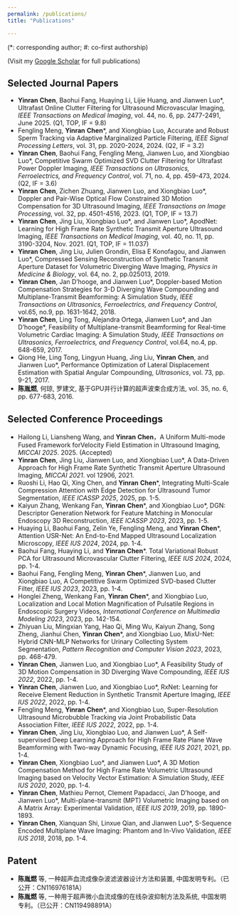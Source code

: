 ```yaml
---
permalink: /publications/
title: "Publications"

---
```


(\*: corresponding author; #: co-first authorship)

(Visit my [Google Scholar](https://scholar.google.com/citations?user=daaRpEcAAAAJ&hl=en) for full publications)

## <i class="fa fa-archive" aria-hidden="true"></i>  Selected Journal Papers
* **Yinran** **Chen**, Baohui Fang, Huaying Li, Lijie Huang, and Jianwen Luo\*, Ultrafast Online Clutter Filtering for Ultrasound Microvascular Imaging, _IEEE Transactions on Medical Imaging_, vol. 44, no. 6, pp. 2477-2491, June 2025. (Q1, TOP, IF = 9.8) [<i class="fa fa-fw fa-link" aria-hidden="true"></i>](https://ieeexplore.ieee.org/document/10855831)
* Fengling Meng, **Yinran** **Chen**\*, and Xiongbiao Luo, Accurate and Robust Sperm Tracking via Adaptive Marginalized Particle Filtering, _IEEE Signal Processing Letters_, vol. 31, pp. 2020-2024, 2024. (Q2, IF = 3.2) [<i class="fa fa-fw fa-link" aria-hidden="true"></i>](https://ieeexplore.ieee.org/document/10616219)
* **Yinran** **Chen**, Baohui Fang, Fengling Meng, Jianwen Luo, and Xiongbiao Luo\*, Competitive Swarm Optimized SVD Clutter Filtering for Ultrafast Power Doppler Imaging, _IEEE Transactions on Ultrasonics, Ferroelectrics, and Frequency Control_, vol. 71, no. 4, pp. 459-473, 2024. (Q2, IF = 3.6) [<i class="fa fa-fw fa-link" aria-hidden="true"></i>](https://ieeexplore.ieee.org/document/10423619)
* **Yinran** **Chen**, Zichen Zhuang, Jianwen Luo, and Xiongbiao Luo\*, Doppler and Pair-Wise Optical Flow Constrained 3D Motion Compensation for 3D Ultrasound Imaging, _IEEE Transactions on Image Processing_, vol. 32, pp. 4501-4516, 2023. (Q1, TOP, IF = 13.7) [<i class="fa fa-fw fa-link" aria-hidden="true"></i>](https://ieeexplore.ieee.org/document/10209561/)
* **Yinran** **Chen**, Jing Liu, Xiongbiao Luo\*, and Jianwen Luo\*, ApodNet: Learning for High Frame Rate Synthetic Transmit Aperture Ultrasound Imaging, _IEEE Transactions on Medical Imaging_, vol. 40, no. 11, pp. 3190-3204, Nov. 2021. (Q1, TOP, IF = 11.037) [<i class="fa fa-fw fa-link" aria-hidden="true"></i>](https://ieeexplore.ieee.org/document/9443173/)
* **Yinran** **Chen**, Jing Liu, Julien Grondin, Elisa E Konofagou, and Jianwen Luo\*, Compressed Sensing Reconstruction of Synthetic Transmit Aperture Dataset for Volumetric Diverging Wave Imaging, _Physics in Medicine & Biology_, vol. 64, no. 2, pp.025013, 2019. [<i class="fa fa-fw fa-link" aria-hidden="true"></i>](https://iopscience.iop.org/article/10.1088/1361-6560/aaf5f1)
* **Yinran** **Chen**, Jan D’hooge, and Jianwen Luo\*, Doppler-based Motion Compensation Strategies for 3-D Diverging Wave Compounding and Multiplane-Transmit Beamforming: A Simulation Study, _IEEE Transactions on Ultrasonics, Ferroelectrics, and Frequency Control_, vol.65, no.9, pp. 1631-1642, 2018. [<i class="fa fa-fw fa-link" aria-hidden="true"></i>](https://ieeexplore.ieee.org/document/8399835/)
* **Yinran** **Chen**, Ling Tong, Alejandra Ortega, Jianwen Luo\*, and Jan D’hooge\*, Feasibility of Multiplane-transmit Beamforming for Real-time Volumetric Cardiac Imaging: A Simulation Study, _IEEE Transactions on Ultrasonics, Ferroelectrics, and Frequency Control_, vol.64, no.4, pp. 648-659, 2017. [<i class="fa fa-fw fa-link" aria-hidden="true"></i>](https://ieeexplore.ieee.org/document/7812770)
* Qiong He, Ling Tong, Lingyun Huang, Jing Liu, **Yinran** **Chen**, and Jianwen Luo\*, Performance Optimization of Lateral Displacement Estimation with Spatial Angular Compounding, _Ultrasonics_, vol. 73, pp. 9-21, 2017. [<i class="fa fa-fw fa-link" aria-hidden="true"></i>](https://www.sciencedirect.com/science/article/pii/S0041624X16301445)
* **陈胤燃**, 何琼, 罗建文, 基于GPU并行计算的超声波束合成方法, vol. 35, no. 6, pp. 677-683, 2016. [<i class="fa fa-fw fa-link" aria-hidden="true"></i>](http://cjbme.csbme.org/CN/abstract/abstract617.shtml)

## <i class="fa fa-archive" aria-hidden="true"></i> Selected Conference Proceedings
* Hailong Li, Liansheng Wang, and **Yinran** **Chen**，A Uniform Multi-mode Fused Framework forVelocity Field Estimation in Ultrasound Imaging, _MICCAI 2025_. 2025. (Accepted)
* **Yinran** **Chen**, Jing Liu, Jianwen Luo, and Xiongbiao Luo\*, A Data-Driven Approach for High Frame Rate Synthetic Transmit Aperture Ultrasound Imaging, _MICCAI 2021_. vol 12906, 2021. [<i class="fa fa-fw fa-link" aria-hidden="true"></i>](https://link.springer.com/chapter/10.1007/978-3-030-87231-1_40)
* Ruoshi Li, Hao Qi, Xing Chen, and **Yinran** **Chen**\*, Integrating Multi-Scale Compression Attention with Edge Detection for Ultrasound Tumor Segmentation, _IEEE ICASSP 2025_, 2025, pp. 1-5. [<i class="fa fa-fw fa-link" aria-hidden="true"></i>](https://ieeexplore.ieee.org/document/10887545)
* Kaiyun Zhang, Wenkang Fan, **Yinran** **Chen**\*, and Xiongbiao Luo\*, DGN: Descriptor Generation Network for Feature Matching in Monocular Endoscopy 3D Reconstruction, _IEEE ICASSP 2023_, 2023, pp. 1-5. [<i class="fa fa-fw fa-link" aria-hidden="true"></i>](https://ieeexplore.ieee.org/document/10096371/)
* Huaying Li, Baohui Fang, Zelin Ye, Fengling Meng, and **Yinran** **Chen**\*, Attention USR-Net: An End-to-End Mapped Ultrasound Localization Microscopy, _IEEE IUS 2024_, 2024, pp. 1-4. [<i class="fa fa-fw fa-link" aria-hidden="true"></i>](https://ieeexplore.ieee.org/document/10793914)
* Baohui Fang, Huaying Li, and **Yinran** **Chen**\*. Total Variational Robust PCA for Ultrasound Microvascular Clutter Filtering, _IEEE IUS 2024_, 2024, pp. 1-4. [<i class="fa fa-fw fa-link" aria-hidden="true"></i>](https://ieeexplore.ieee.org/document/10793489)
* Baohui Fang, Fengling Meng, **Yinran** **Chen**\*, Jianwen Luo, and Xiongbiao Luo, A Competitive Swarm Optimized SVD-based Clutter Filter, _IEEE IUS 2023_, 2023, pp. 1-4. [<i class="fa fa-fw fa-link" aria-hidden="true"></i>](https://ieeexplore.ieee.org/document/10306441)
* Honglei Zheng, Wenkang Fan, **Yinran** **Chen**\*, and Xiongbiao Luo, Localization and Local Motion Magnification of Pulsatile Regions in Endoscopic Surgery Videos, _International Conference on Multimedia Modeling 2023_, 2023, pp. 142-154. [<i class="fa fa-fw fa-link" aria-hidden="true"></i>](https://link.springer.com/chapter/10.1007/978-3-031-53311-2_11)
* Zhiyuan Liu, Mingxian Yang, Hao Qi, Ming Wu, Kaiyun Zhang, Song Zheng, Jianhui Chen, **Yinran** **Chen**\*, and Xiongbiao Luo, MixU-Net: Hybrid CNN-MLP Networks for Urinary Collecting System Segmentation, _Pattern Recognition and Computer Vision 2023_, 2023, pp. 468-479. [<i class="fa fa-fw fa-link" aria-hidden="true"></i>](https://link.springer.com/chapter/10.1007/978-981-99-8469-5_37)
* **Yinran** **Chen**, Jianwen Luo, and Xiongbiao Luo\*, A Feasibility Study of 3D Motion Compensation in 3D Diverging Wave Compounding, _IEEE IUS 2022_, 2022, pp. 1-4. [<i class="fa fa-fw fa-link" aria-hidden="true"></i>](https://ieeexplore.ieee.org/document/9957302/)
* **Yinran** **Chen**, Jianwen Luo, and Xiongbiao Luo\*, RxNet: Learning for Receive Element Reduction in Synthetic Transmit Aperture Imaging, _IEEE IUS 2022_, 2022, pp. 1-4. [<i class="fa fa-fw fa-link" aria-hidden="true"></i>](https://ieeexplore.ieee.org/document/9958390/)
* Fengling Meng, **Yinran** **Chen**\*, and Xiongbiao Luo, Super-Resolution Ultrasound Microbubble Tracking via Joint Probabilistic Data Association Filter, _IEEE IUS 2022_, 2022, pp. 1-4. [<i class="fa fa-fw fa-link" aria-hidden="true"></i>](https://ieeexplore.ieee.org/document/9957852/)
* **Yinran** **Chen**, Jing Liu, Xiongbiao Luo, and Jianwen Luo\*, A Self-supervised Deep Learning Approach for High Frame Rate Plane Wave Beamforming with Two-way Dynamic Focusing, _IEEE IUS 2021_, 2021, pp. 1-4. [<i class="fa fa-fw fa-link" aria-hidden="true"></i>](https://ieeexplore.ieee.org/document/9593334/)
* **Yinran** **Chen**, Xiongbiao Luo\*, and Jianwen Luo\*, A 3D Motion Compensation Method for High Frame Rate Volumetric Ultrasound Imaging based on Velocity Vector Estimation: A Simulation Study, _IEEE IUS 2020_, 2020, pp. 1-4. [<i class="fa fa-fw fa-link" aria-hidden="true"></i>](https://ieeexplore.ieee.org/document/9251770/)
* **Yinran** **Chen**, Mathieu Pernot, Clement Papadacci, Jan D’hooge, and Jianwen Luo\*, Multi-plane-transmit (MPT) Volumetric Imaging based on A Matrix Array: Experimental Validation, _IEEE IUS 2019_, 2019, pp. 1890-1893. [<i class="fa fa-fw fa-link" aria-hidden="true"></i>](https://ieeexplore.ieee.org/document/8925974/)
* **Yinran Chen**, Xianquan Shi, Linxue Qian, and Jianwen Luo\*, S-Sequence Encoded Multiplane Wave Imaging: Phantom and In-Vivo Validation, _IEEE IUS 2018_, 2018, pp. 1-4. [<i class="fa fa-fw fa-link" aria-hidden="true"></i>](https://ieeexplore.ieee.org/document/8579979)

## <i class="fa fa-archive" aria-hidden="true"></i> Patent
* **陈胤燃** 等, 一种超声血流成像杂波滤波器设计方法和装置, 中国发明专利。（已公开：CN116976181A）
* **陈胤燃** 等, 一种用于超声微小血流成像的在线杂波抑制方法及系统, 中国发明专利。（已公开：CN119498891A）